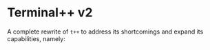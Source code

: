 # Terminal++ v2

A complete rewrite of `t++` to address its shortcomings and expand its capabilities, namely:



